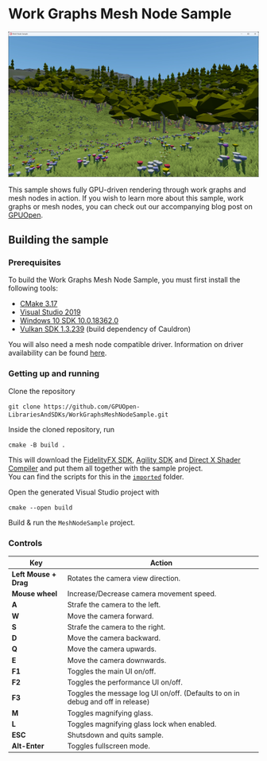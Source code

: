 # Work Graphs Mesh Node Sample

![](./screenshot.jpg)

This sample shows fully GPU-driven rendering through work graphs and mesh nodes in action.
If you wish to learn more about this sample, work graphs or mesh nodes, you can check out our accompanying blog post on [GPUOpen](https://gpuopen.com/learn/work_graphs_mesh_nodes).

## Building the sample

### Prerequisites 

To build the Work Graphs Mesh Node Sample, you must first install the following tools:

- [CMake 3.17](https://cmake.org/download/)
- [Visual Studio 2019](https://visualstudio.microsoft.com/downloads/)
- [Windows 10 SDK 10.0.18362.0](https://developer.microsoft.com/en-us/windows/downloads/windows-10-sdk)
- [Vulkan SDK 1.3.239](https://vulkan.lunarg.com/) (build dependency of Cauldron)

You will also need a mesh node compatible driver. Information on driver availability can be found [here](https://gpuopen.com/learn/work_graphs_mesh_nodes/work_graphs_mesh_nodes-getting_started).

### Getting up and running

Clone the repository
```
git clone https://github.com/GPUOpen-LibrariesAndSDKs/WorkGraphsMeshNodeSample.git
```

Inside the cloned repository, run
```
cmake -B build .
```
This will download the [FidelityFX SDK](https://github.com/GPUOpen-LibrariesAndSDKs/FidelityFX-SDK/tree/release-FSR3-3.0.4), [Agility SDK](https://www.nuget.org/packages/Microsoft.Direct3D.D3D12) and [Direct X Shader Compiler](https://www.nuget.org/packages/Microsoft.Direct3D.DXC) and put them all together with the sample project.  
You can find the scripts for this in the [`imported`](./imported/) folder.

Open the generated Visual Studio project with
```
cmake --open build
```

Build & run the `MeshNodeSample` project.

### Controls

| Key                  | Action                                                                          |
| ---------------------|---------------------------------------------------------------------------------|
| **Left Mouse + Drag**| Rotates the camera view direction.                                              |
| **Mouse wheel**      | Increase/Decrease camera movement speed.                                        |
| **A**                | Strafe the camera to the left.                                                  |
| **W**                | Move the camera forward.                                                        |
| **S**                | Strafe the camera to the right.                                                 |
| **D**                | Move the camera backward.                                                       |
| **Q**                | Move the camera upwards.                                                        |
| **E**                | Move the camera downwards.                                                      |
| **F1**               | Toggles the main UI on/off.                                                     |
| **F2**               | Toggles the performance UI on/off.                                              |
| **F3**               | Toggles the message log UI on/off. (Defaults to on in debug and off in release) |
| **M**                | Toggles magnifying glass.                                                       |
| **L**                | Toggles magnifying glass lock when enabled.                                     |
| **ESC**              | Shutsdown and quits sample.                                                     |
| **Alt-Enter**        | Toggles fullscreen mode.                                                        |